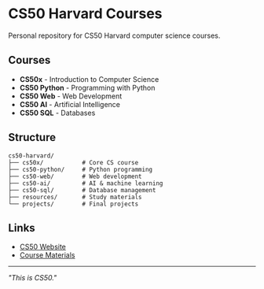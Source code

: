 # CS50 Harvard Courses

Personal repository for CS50 Harvard computer science courses.

## Courses

- **CS50x** - Introduction to Computer Science  
- **CS50 Python** - Programming with Python
- **CS50 Web** - Web Development  
- **CS50 AI** - Artificial Intelligence
- **CS50 SQL** - Databases

## Structure

```
cs50-harvard/
├── cs50x/           # Core CS course
├── cs50-python/     # Python programming
├── cs50-web/        # Web development
├── cs50-ai/         # AI & machine learning
├── cs50-sql/        # Database management
├── resources/       # Study materials
└── projects/        # Final projects
```

## Links

- [CS50 Website](https://cs50.harvard.edu/)
- [Course Materials](https://cs50.edx.org/)

---

*"This is CS50."*